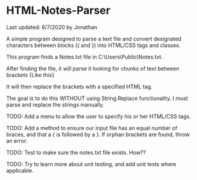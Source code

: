 # HTML-Notes-Parser
Last updated: 8/7/2020 by Jonathan

A simple program designed to parse a text file and convert designated characters between blocks ({ and }) into HTML/CSS tags and classes. 

This program finds a Notes.txt file in C:\Users\Public\Notes.txt.

After finding the file, it will parse it looking for chunks of text between brackets {Like this}

It will then replace the brackets with a specified HTML tag. 
  
The goal is to do this WITHOUT using String.Replace functionality. I must parse and replace the strings manually.


TODO: Add a menu to allow the user to specify his or her HTML/CSS tags.

TODO: Add a method to ensure our input file has an equal number of braces, and that a { is followed by a }. If orphan brackets are found, throw an error. 

TODO: Test to make sure the notes.txt file exists. How??

TODO: Try to learn more about unit testing, and add unit tests where applicable.
